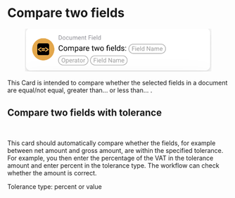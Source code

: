 # Compare two fields



<figure><img src="../../../.gitbook/assets/image (24).png" alt=""><figcaption></figcaption></figure>

This Card is intended to compare whether the selected fields in a document are equal/not equal, greater than... or less than... .



## Compare two fields with tolerance

<figure><img src="https://lh7-us.googleusercontent.com/Qt90tjmjcLT32G-mRq3JeDC5rAL5Lkpk9jBhYFRoMF-jL0OPvJ4iKcmCz3FEn_L4WHysgTLRrlmr10ti4UJ1bojAQ57KBMXqySuykBFlQQWQ7dw7EJpr9Bw-th_1p4bA2_sGLUV6blAy1DblD4HFBVs" alt=""><figcaption></figcaption></figure>

This card should automatically compare whether the fields, for example between net amount and gross amount, are within the specified tolerance. For example, you then enter the percentage of the VAT in the tolerance amount and enter percent in the tolerance type. The workflow can check whether the amount is correct.

Tolerance type: percent or value
